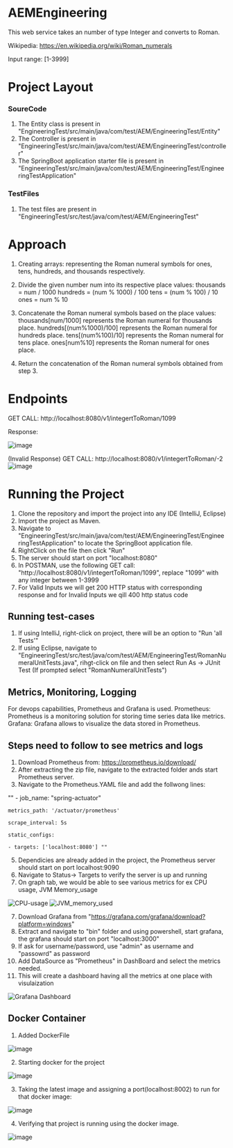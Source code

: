 # AEMEngineering

This web service takes an number of type Integer and converts to Roman.

Wikipedia: https://en.wikipedia.org/wiki/Roman_numerals

Input range: [1-3999]

# Project Layout

### SoureCode
1. The Entity class is present in "EngineeringTest/src/main/java/com/test/AEM/EngineeringTest/Entity"
2. The Controller is present in "EngineeringTest/src/main/java/com/test/AEM/EngineeringTest/controller"
3. The SpringBoot application starter file is present in "EngineeringTest/src/main/java/com/test/AEM/EngineeringTest/EngineeringTestApplication"

### TestFiles
1. The test files are present in "EngineeringTest/src/test/java/com/test/AEM/EngineeringTest"

# Approach

1. Creating arrays: representing the Roman numeral symbols for ones, tens, hundreds, and thousands respectively. 

2. Divide the given number num into its respective place values:
thousands = num / 1000
hundreds = (num % 1000) / 100
tens = (num % 100) / 10
ones = num % 10

3. Concatenate the Roman numeral symbols based on the place values:
thousands[num/1000] represents the Roman numeral for thousands place.
hundreds[(num%1000)/100] represents the Roman numeral for hundreds place.
tens[(num%100)/10] represents the Roman numeral for tens place.
ones[num%10] represents the Roman numeral for ones place.

4. Return the concatenation of the Roman numeral symbols obtained from step 3.

# Endpoints

GET CALL: http://localhost:8080/v1/integertToRoman/1099

Response:

![image](https://github.com/JuhiSingh25/AEMEngineering/assets/89157686/7f924c8c-626b-400d-adca-3274a14df002)

(Invalid Response)
GET CALL: http://localhost:8080/v1/integertToRoman/-2
![image](https://github.com/JuhiSingh25/AEMEngineering/assets/89157686/5ba9d8d9-92fd-4e18-86f8-292a6040fa7a)

# Running the Project
1. Clone the repository and import the project into any IDE (IntelliJ, Eclipse)
2. Import the project as Maven.
3. Navigate to "EngineeringTest/src/main/java/com/test/AEM/EngineeringTest/EngineeringTestApplication" to locate the SpringBoot application file.
4. RightClick on the file then click "Run"
5. The server should start on port "localhost:8080"
6. In POSTMAN, use the following GET call: "http://localhost:8080/v1/integertToRoman/1099", replace "1099" with any integer between 1-3999
7. For Valid Inputs we will get 200 HTTP status with corresponding response and for Invalid Inputs we qill 400 http status code
## Running test-cases
1. If using IntelliJ, right-click on project, there will be an option to "Run 'all Tests'"
2. If using Eclipse, navigate to "EngineeringTest/src/test/java/com/test/AEM/EngineeringTest/RomanNumeralUnitTests.java", rihgt-click on file and then select Run As -> JUnit Test (If prompted select "RomanNumeralUnitTests")


## Metrics, Monitoring, Logging
For devops capabilities, Prometheus and Grafana is used.
Prometheus: Prometheus is a monitoring solution for storing time series data like metrics.
Grafana: Grafana allows to visualize the data stored in Prometheus.

## Steps need to follow to see metrics and logs
1. Download Prometheus from: https://prometheus.io/download/
2. After extracting the zip file, navigate to the extracted folder ands start Prometheus server.
3. Navigate to the Prometheus.YAML file and add the follwong lines:

""  - job_name: "spring-actuator"

    metrics_path: '/actuator/prometheus'
    
    scrape_interval: 5s
    
    static_configs: 
    
    - targets: ['localhost:8080'] ""

      
5. Dependicies are already added in the project, the Prometheus server should start on port localhost:9090
6. Navigate to Status-> Targets to verify the server is up and running
7. On graph tab, we would be able to see various metrics for ex CPU usage, JVM Memory_usage
   
![CPU-usage](https://github.com/JuhiSingh25/AEMEngineering/assets/89157686/381b5401-2810-4b9f-a1c6-a8c089cbacd4)
![JVM_memory_used](https://github.com/JuhiSingh25/AEMEngineering/assets/89157686/bfe2d171-a79d-49eb-9177-154979c0e492)

7. Download Grafana from "https://grafana.com/grafana/download?platform=windows"
8. Extract and navigate to "bin" folder and using powershell, start grafana, the grafana should start on port "localhost:3000"
9. If ask for username/password, use "admin" as username and "passowrd" as password
10. Add DataSource as "Prometheus" in DashBoard and select the metrics needed.
11. This will create a dashboard having all the metrics at one place with visulaization
    
![Grafana Dashboard](https://github.com/JuhiSingh25/AEMEngineering/assets/89157686/6fbd0c0b-fe93-4906-9762-dfa76c32d34a)

## Docker Container
1. Added DockerFile
   
![image](https://github.com/JuhiSingh25/AEMEngineering/assets/89157686/bd1729f4-8629-4092-973e-2ff3b30e7152)

2. Starting docker for the project
   
![image](https://github.com/JuhiSingh25/AEMEngineering/assets/89157686/c69f60ee-f39a-4bcd-9076-2f26e3695785)

3. Taking the latest image and assigning a port(localhost:8002) to run for that docker image:

![image](https://github.com/JuhiSingh25/AEMEngineering/assets/89157686/a5dade4e-9d7e-4bf1-a8bf-a33bf53a5b0f)

4. Verifying that project is running using the docker image.

![image](https://github.com/JuhiSingh25/AEMEngineering/assets/89157686/71b4ecd6-622d-4457-98fa-e1f7675299ac)

   

   


